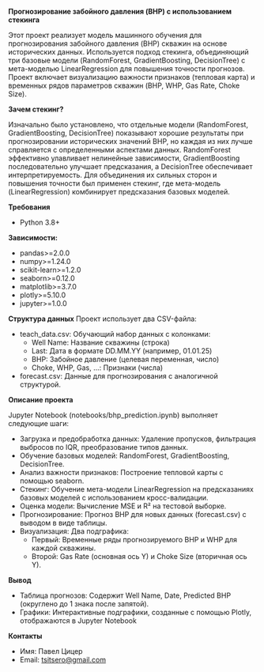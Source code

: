 **Прогнозирование забойного давления (BHP) с использованием стекинга**

Этот проект реализует модель машинного обучения для прогнозирования забойного давления (BHP) скважин на основе исторических данных. Используется подход стекинга, объединяющий три базовые модели (RandomForest, GradientBoosting, DecisionTree) с мета-моделью LinearRegression для повышения точности прогнозов. Проект включает визуализацию важности признаков (тепловая карта) и временных рядов параметров скважин (BHP, WHP, Gas Rate, Choke Size).

**Зачем стекинг?**

Изначально было установлено, что отдельные модели (RandomForest, GradientBoosting, DecisionTree) показывают хорошие результаты при прогнозировании исторических значений BHP, но каждая из них лучше справляется с определенными аспектами данных. RandomForest эффективно улавливает нелинейные зависимости, GradientBoosting последовательно улучшает предсказания, а DecisionTree обеспечивает интерпретируемость. Для объединения их сильных сторон и повышения точности был применен стекинг, где мета-модель (LinearRegression) комбинирует предсказания базовых моделей.

**Требования**
- Python 3.8+

**Зависимости:**
- pandas>=2.0.0
- numpy>=1.24.0
- scikit-learn>=1.2.0
- seaborn>=0.12.0
- matplotlib>=3.7.0
- plotly>=5.10.0
- jupyter>=1.0.0

**Структура данных**
Проект использует два CSV-файла:
- teach_data.csv: Обучающий набор данных с колонками:
  - Well Name: Название скважины (строка)
  - Last: Дата в формате DD.MM.YY (например, 01.01.25)
  - BHP: Забойное давление (целевая переменная, число)
  - Choke, WHP, Gas, ...: Признаки (числа)
- forecast.csv: Данные для прогнозирования с аналогичной структурой.

**Описание проекта**

Jupyter Notebook (notebooks/bhp_prediction.ipynb) выполняет следующие шаги:
- Загрузка и предобработка данных: Удаление пропусков, фильтрация выбросов по IQR, преобразование типов данных.
- Обучение базовых моделей: RandomForest, GradientBoosting, DecisionTree.
- Анализ важности признаков: Построение тепловой карты с помощью seaborn.
- Стекинг: Обучение мета-модели LinearRegression на предсказаниях базовых моделей с использованием кросс-валидации.
- Оценка модели: Вычисление MSE и R² на тестовой выборке.
- Прогнозирование: Прогноз BHP для новых данных (forecast.csv) с выводом в виде таблицы.
- Визуализация: Два подграфика:
  - Первый: Временные ряды прогнозируемого BHP и WHP для каждой скважины.
  - Второй: Gas Rate (основная ось Y) и Choke Size (вторичная ось Y).

**Вывод**
- Таблица прогнозов: Содержит Well Name, Date, Predicted BHP (округлено до 1 знака после запятой).
- Графики: Интерактивные подграфики, созданные с помощью Plotly, отображаются в Jupyter Notebook

**Контакты**
- Имя: Павел Цицер
- Email: tsitsero@gmail.com
